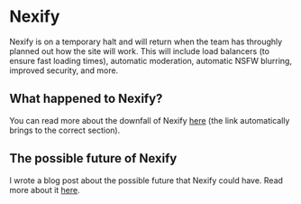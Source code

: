 # Nexify
Nexify is on a temporary halt and will return when the team has throughly planned out how the site will work. This will include load balancers (to ensure fast loading times), automatic moderation, automatic NSFW blurring, improved security, and more.

## What happened to Nexify?
You can read more about the downfall of Nexify [here](https://blog.mitchy.gay/2023/09/01/my-experience-creating-my-own-social-media-site/#my-final-attempt) (the link automatically brings to the correct section).

## The possible future of Nexify
I wrote a blog post about the possible future that Nexify could have. Read more about it [here](https://blog.mitchy.gay/2023/09/03/working-towards-nexify-v2).
